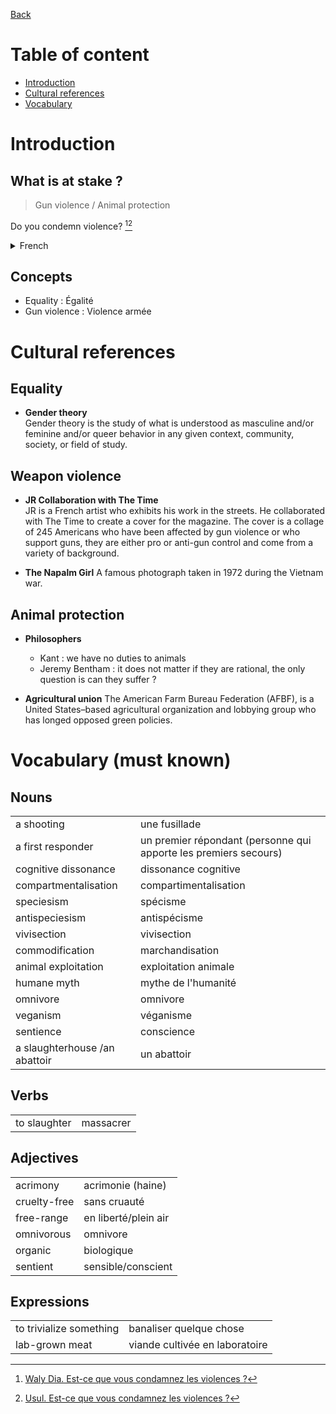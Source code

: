 [Back](../README.md)

# Table of content

* [Introduction](#introduction)
* [Cultural references](#cultural-references)
* [Vocabulary](#vocabulary-must-known)

# Introduction

## What is at stake ?

> Gun violence / Animal protection

Do you condemn violence? [^1][^2]
<details>
<summary>French</summary>

Est-ce que vous condamnez les violences ?

</details>

## Concepts

* Equality : Égalité
* Gun violence : Violence armée

# Cultural references

## Equality

* **Gender theory**  
Gender theory is the study of what is understood as masculine and/or feminine and/or queer behavior in any given context, community, society, or field of study.

## Weapon violence

* **JR Collaboration with The Time**  
JR is a French artist who exhibits his work in the streets. He collaborated with The Time to create a cover for the magazine. The cover is a collage of 245 Americans who have been affected by gun violence or who support guns, they are either pro or anti-gun control and come from a variety of background.

* **The Napalm Girl**
A famous photograph taken in 1972 during the Vietnam war.

## Animal protection

* **Philosophers**
  * Kant : we have no duties to animals
  * Jeremy Bentham : it does not matter if they are rational, the only question is can they suffer ?

* **Agricultural union**
The American Farm Bureau Federation (AFBF), is a United States–based agricultural organization and lobbying group who has longed opposed green policies.

# Vocabulary (must known)

## Nouns

|||
|-|-|
| a shooting | une fusillade |
| a first responder | un premier répondant (personne qui apporte les premiers secours) |
| cognitive dissonance | dissonance cognitive |
| compartmentalisation | compartimentalisation |
| speciesism | spécisme |
| antispeciesism | antispécisme |
| vivisection | vivisection |
| commodification | marchandisation |
| animal exploitation | exploitation animale |
| humane myth | mythe de l'humanité |
| omnivore | omnivore |
| veganism | véganisme |
| sentience | conscience |
| a slaughterhouse /an abattoir | un abattoir |

## Verbs

|||
|-|-|
| to slaughter | massacrer |

## Adjectives

|||
|-|-|
| acrimony | acrimonie (haine) |
| cruelty-free | sans cruauté |
| free-range | en liberté/plein air |
| omnivorous | omnivore |
| organic | biologique |
| sentient | sensible/conscient |

## Expressions

|||
|-|-|
| to trivialize something | banaliser quelque chose |
| lab-grown meat | viande cultivée en laboratoire |

[^1]: [Waly Dia. Est-ce que vous condamnez les violences ?](https://www.radiofrance.fr/franceinter/podcasts/la-chronique-de-waly-dia/la-chronique-de-waly-dia-du-lundi-20-mars-2023-2323931)
[^2]: [Usul. Est-ce que vous condamnez les violences ?](https://www.youtube.com/watch?v=L6OW3C-Y3fU)
